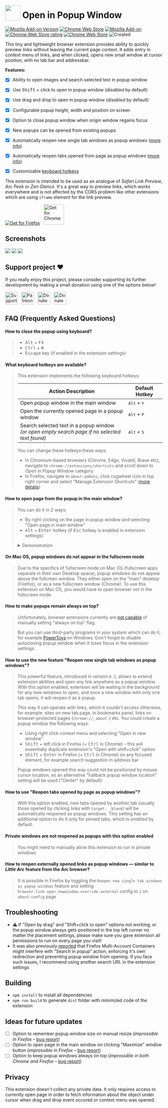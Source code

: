 # <sub><img src="./src/assets/icon_new.png" height="48" width="48"></sub> Open in Popup Window

[![Mozilla Add-on Version](https://img.shields.io/amo/v/open-in-popup-window?label=version&color=red)](./CHANGELOG.md)
[![Chrome Web Store](https://img.shields.io/chrome-web-store/users/gmnkpkmmkhbgnljljcchnakehlkihhie?label=users&logo=googlechrome&logoColor=white&color=blue)](https://chrome.google.com/webstore/detail/open-in-popup-window/gmnkpkmmkhbgnljljcchnakehlkihhie)
[![Mozilla Add-on](https://img.shields.io/amo/users/open-in-popup-window?color=%23FF6611&label=users&logo=Firefox)](https://addons.mozilla.org/firefox/addon/open-in-popup-window/)
[![Chrome Web Store rating](https://img.shields.io/chrome-web-store/rating/gmnkpkmmkhbgnljljcchnakehlkihhie)](https://chrome.google.com/webstore/detail/open-in-popup-window/gmnkpkmmkhbgnljljcchnakehlkihhie/reviews)
[![Chrome Web Store](https://img.shields.io/chrome-web-store/rating-count/gmnkpkmmkhbgnljljcchnakehlkihhie?style=flat&label=reviews)](https://chrome.google.com/webstore/detail/open-in-popup-window/gmnkpkmmkhbgnljljcchnakehlkihhie/reviews)
![Created](https://img.shields.io/github/created-at/emvaized/open-in-popup-window-extension?color=darkgrey&label=created)

This tiny and lightweight browser extension provides ability to quickly preview links without leaving the current page context. It adds entry in context menu of links, and when clicked, opens new small window at cursor position, with no tab bar and addressbar. 

<b>Features:</b>
- [x] Ability to open images and search selected text in popup window
- [x] Use <kbd>Shift</kbd> + click to open in popup window (_disabled_ by default)
- [x] Use drag and drop to open in popup window (_disabled_ by default)
- [x] Configurable popup height, width and position on screen
- [x] Option to close popup window when origin window regains focus
- [x] New popups can be opened from existing popups
- [x] Automatically reopen new single tab windows as popup windows ([more info](https://github.com/emvaized/open-in-popup-window-extension?tab=readme-ov-file#how-to-use-the-new-feature-reopen-new-single-tab-windows-as-popup-windows))
- [x] Automatically reopen tabs opened from page as popup windows ([more info](https://github.com/emvaized/open-in-popup-window-extension?tab=readme-ov-file#how-to-use-reopen-tabs-opened-by-page-as-popup-windows))
- [x] Customizable [keyboard hotkeys](https://github.com/emvaized/open-in-popup-window-extension?tab=readme-ov-file#what-keyboard-hotkeys-are-available)


This extension is intended to be used as an analogue of <i>Safari Link Preview</i>, <i>Arc Peek</i> or <i>Zen Glance</i>. It's a great way to preview links, which works everywhere and is not affected by the CORS problem like other extensions which are using `iframe` element for the link preview.

<a href="https://addons.mozilla.org/firefox/addon/open-in-popup-window/"><img src="https://user-images.githubusercontent.com/585534/107280546-7b9b2a00-6a26-11eb-8f9f-f95932f4bfec.png" alt="Get for Firefox"></a> &nbsp; <a href="https://chrome.google.com/webstore/detail/open-in-popup-window/gmnkpkmmkhbgnljljcchnakehlkihhie"><img src="https://developer.chrome.com/static/docs/webstore/branding/image/iNEddTyWiMfLSwFD6qGq.png" alt="Get for Chrome" height=65 ></a>

## Screenshots

<img src="./screenshots/context-menu.png">

<img src="./screenshots/open-in-popup-screenshot.png">

<img src="./screenshots/options-screenshot.png">

## Support project ❤️
If you really enjoy this project, please consider supporting its further development by making a small donation using one of the options below! 

<a href="https://ko-fi.com/emvaized"><img src="https://storage.ko-fi.com/cdn/kofi5.png?v=6" alt="Support on Ko-fi" height="40"></a> &nbsp; <a href="https://www.patreon.com/emvaized/membership"><img src="https://github.com/emvaized/emvaized.github.io/blob/main/donate/assets/patreon-donate-button.png?raw=true" alt="Patreon" height="40" /></a> &nbsp; <a href="https://liberapay.com/emvaized/donate"><img alt="Donate using Liberapay" src="https://liberapay.com/assets/widgets/donate.svg" height="40"></a> &nbsp; <a href="https://emvaized.github.io/donate/bitcoin/"><img src="https://github.com/emvaized/emvaized.github.io/blob/main/donate/bitcoin/assets/bitcoin-donate-button.png?raw=true" alt="Donate Bitcoin" height="40" /></a>

## FAQ (Frequently Asked Questions)

#### How to close the popup using keyboard?
> - <kbd>Alt</kbd> + <kbd>F4</kbd>
> - <kbd>Ctrl</kbd> + <kbd>W</kbd>
> - <kbd>Escape</kbd> key (if enabled in the extension settings)

#### What keyboard hotkeys are available? 
> This extension implements the following keyboard hotkeys: 
> 
> | Action Description                                      | Default Hotkey         |
> |---------------------------------------------------------|-------------------------|
> | Open popup window in the main window                    | <kbd>Alt</kbd> + <kbd>Y</kbd>      |
> | Open the currently opened page in a popup window        | <kbd>Alt</kbd> + <kbd>P</kbd>      |
> | Search selected text in a popup window <br>*(or open empty search page if no selected text found)*| <kbd>Alt</kbd> + <kbd>S</kbd>      |
> 
> You can change these hotkeys these ways: 
> - In Chromium-based browsers (Chrome, Edge, Vivaldi, Brave etc), navigate to `chrome://extensions/shortcuts` and scroll down to *Open in Popup Window* category
> - In Firefox, navigate to `about:addons`, click cogwheel icon in top right corner and select "Manage Extension Shortcuts" ([more details](https://support.mozilla.org/en-US/kb/manage-extension-shortcuts-firefox))

#### How to open page from the popup in the main window? 
> You can do it in 2 ways: 
> - By right clicking on the page in popup window and selecting "Open page in main window"
> - <kbd>Alt</kbd> + <kbd>Enter</kbd> hotkey (if <kbd>Esc</kbd> hotkey is enabled in extension settings)
> 
> <details>
>     <summary>Demonstration</summary>
>     <img src="./screenshots/open-in-main-window.png" />
> </details>

#### On Mac OS, popup windows do not appear in the fullscreen mode
> Due to the specifics of fullscreen mode on Mac OS (fullscreen apps separate in their own Desktop space), popup windows do not appear above the fullcreen window. They either open on the "main" desktop (Firefox), or as a new fullscreen window (Chrome). To use this extension on Mac OS, you would have to open browser not in the fullscreen mode.

#### How to make popups remain always on top? 
> Unfortunately, browser extensions currently are [not capable](https://github.com/w3c/webextensions/issues/443) of manually setting "always on top" flag. 
>
> But you can use third-party programs in your system which can do it, for example [PowerToys](https://github.com/microsoft/PowerToys) on Windows. Don't forget to disable autoclosing popup window when it loses focus in the extension settings.

#### How to use the new feature "Reopen new single tab windows as popup windows"?

> This powerful feature, introduced in version `0.3`, allows to extend extension abilities and open any link anywhere as a popup window. With this option enabled, extension will be waiting in the background for any new windows to open, and once a new window with only one tab opens, it will reopen it as a popup. 
>
> This way it can operate with links, which it couldn't access otherwise, for example: sites on new tab page, in bookmarks panel, links on browser-protected pages (`chrome://`, `about:`) etc. You could create a popup window the following ways:
>
> - Using right click context menu and selecting "Open in new window"
> - <kbd>Shift</kbd> + left click in Firefox (+ <kbd>Ctrl</kbd> in Chrome) – this will essentially duplicate extension's "Open with shift+click" option
> - <kbd>Shift</kbd> + <kbd>Enter</kbd> in Firefox (+ <kbd>Ctrl</kbd> in Chrome) on any focused element, for example search suggestion in address bar
> 
> Popup windows opened this way could not be positioned by mouse cursor location, so an alternative "Fallback popup window location" setting will be used ("Center" by default)

#### How to use "Reopen tabs opened by page as popup windows"?

> With this option enabled, new tabs opened by another tab (usually those opened by clicking links with `target: _blank`) will be automatically reopened as popup windows. This setting has an additional option to do it only for pinned tabs, which is _enabled_ by default.

#### Private windows are not reopened as popups with this option enabled

> You might need to manually allow this extension to run in private windows

#### How to reopen externally opened links as popup windows — similar to _Little Arc_ feature from the Arc browser? 

> It is possible in Firefox by toggling the `Reopen new single tab windows as popup windows` feature and setting `browser.link.open_newwindow.override.external` config to `2` on `about:config` page

## Troubleshooting
- ⚠️ If "Open by drag" and "Shift+click to open" options not working, or the popup window always gets positioned in the top left corner no matter the placement settings, please make sure you gave extension all permissions to run on every page you visit!
- It was also previously [reported](https://github.com/emvaized/open-in-popup-window-extension/issues/1#issuecomment-1637067834) that Firefox Multi-Account Containers might interfere with "Search in popup" action, enforcing it's own redirection and preventing popup window from opening. If you face such issues, I recommend using another search URL in the extension settings

## Building
- `npm install` to install all dependencies
- `npm run build` to generate `dist` folder with minimized code of the extension

## Ideas for future updates
- [ ] Option to remember popup window size on manual resize (_improssible in Firefox_ – [bug report](https://bugzilla.mozilla.org/show_bug.cgi?id=1762975))
- [ ] Option to open page in the main window on clicking "Maximize" window button (_improssible in Firefox_ – [bug report](https://bugzilla.mozilla.org/show_bug.cgi?id=1762975))
- [ ] Option to keep popup windows always on top (_improssible in both Chrome and Firefox_ – [bug report](https://github.com/w3c/webextensions/issues/443))

## Privacy
This extension doesn't collect any private data. It only requires access to currently open page in order to fetch information about the object under cursor when drag and drop event occured or context menu was opened.
